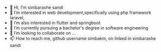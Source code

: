 - 👋 Hi, I’m simbarashe sandi
- 👀 I’m interested in web development,specifically using php framework laravel,
-  👀 I’m also interested in flutter and springboot
- 🌱 I’m currently pursuing a bachelor's degree in software engineering
- 💞️ I’m looking to collaborate on ...
- 📫 How to reach me, github username simbakm, on linked in simbarashe sandi
